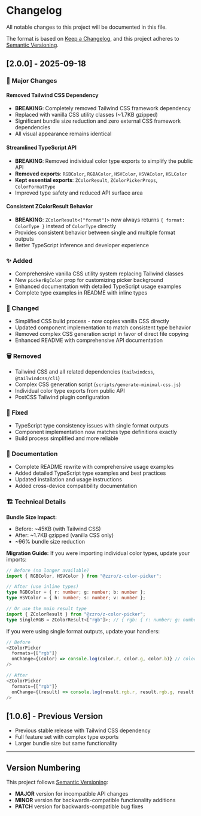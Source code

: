 # Changelog

All notable changes to this project will be documented in this file.

The format is based on [Keep a Changelog](https://keepachangelog.com/en/1.0.0/),
and this project adheres to [Semantic Versioning](https://semver.org/spec/v2.0.0.html).

## [2.0.0] - 2025-09-18

### 🚀 Major Changes

#### Removed Tailwind CSS Dependency

- **BREAKING**: Completely removed Tailwind CSS framework dependency
- Replaced with vanilla CSS utility classes (~1.7KB gzipped)
- Significant bundle size reduction and zero external CSS framework dependencies
- All visual appearance remains identical

#### Streamlined TypeScript API

- **BREAKING**: Removed individual color type exports to simplify the public API
- **Removed exports**: `RGBColor`, `RGBAColor`, `HSVColor`, `HSVAColor`, `HSLColor`
- **Kept essential exports**: `ZColorResult`, `ZColorPickerProps`, `ColorFormatType`
- Improved type safety and reduced API surface area

#### Consistent ZColorResult Behavior

- **BREAKING**: `ZColorResult<["format"]>` now always returns `{ format: ColorType }` instead of `ColorType` directly
- Provides consistent behavior between single and multiple format outputs
- Better TypeScript inference and developer experience

### ✨ Added

- Comprehensive vanilla CSS utility system replacing Tailwind classes
- New `pickerBgColor` prop for customizing picker background
- Enhanced documentation with detailed TypeScript usage examples
- Complete type examples in README with inline types

### 🔧 Changed

- Simplified CSS build process - now copies vanilla CSS directly
- Updated component implementation to match consistent type behavior
- Removed complex CSS generation script in favor of direct file copying
- Enhanced README with comprehensive API documentation

### 🗑️ Removed

- Tailwind CSS and all related dependencies (`tailwindcss`, `@tailwindcss/cli`)
- Complex CSS generation script (`scripts/generate-minimal-css.js`)
- Individual color type exports from public API
- PostCSS Tailwind plugin configuration

### 🐛 Fixed

- TypeScript type consistency issues with single format outputs
- Component implementation now matches type definitions exactly
- Build process simplified and more reliable

### 📖 Documentation

- Complete README rewrite with comprehensive usage examples
- Added detailed TypeScript type examples and best practices
- Updated installation and usage instructions
- Added cross-device compatibility documentation

### 🏗️ Technical Details

**Bundle Size Impact:**

- Before: ~45KB (with Tailwind CSS)
- After: ~1.7KB gzipped (vanilla CSS only)
- ~96% bundle size reduction

**Migration Guide:**
If you were importing individual color types, update your imports:

```typescript
// Before (no longer available)
import { RGBColor, HSVColor } from "@zzro/z-color-picker";

// After (use inline types)
type RGBColor = { r: number; g: number; b: number };
type HSVColor = { h: number; s: number; v: number };

// Or use the main result type
import { ZColorResult } from "@zzro/z-color-picker";
type SingleRGB = ZColorResult<["rgb"]>; // { rgb: { r: number; g: number; b: number } }
```

If you were using single format outputs, update your handlers:

```typescript
// Before
<ZColorPicker
  formats={["rgb"]}
  onChange={(color) => console.log(color.r, color.g, color.b)} // color was RGBColor directly
/>

// After
<ZColorPicker
  formats={["rgb"]}
  onChange={(result) => console.log(result.rgb.r, result.rgb.g, result.rgb.b)} // result is { rgb: RGBColor }
/>
```

## [1.0.6] - Previous Version

- Previous stable release with Tailwind CSS dependency
- Full feature set with complex type exports
- Larger bundle size but same functionality

---

## Version Numbering

This project follows [Semantic Versioning](https://semver.org/):

- **MAJOR** version for incompatible API changes
- **MINOR** version for backwards-compatible functionality additions
- **PATCH** version for backwards-compatible bug fixes
